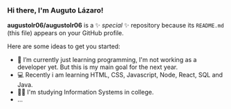 ### Hi there, I'm Auguto Lázaro!

<!-- Só para lembrar que aqui eu também posso adicionar comentários para esconder algins textos. -->
**augustolr06/augustolr06** is a ✨ _special_ ✨ repository because its `README.md` (this file) appears on your GitHub profile.

Here are some ideas to get you started:

- 🌱 I’m currently just learning programming, I'm not working as a developer yet. But this is my main goal for the next year.
- 💻 Recently i am learning HTML, CSS, Javascript, Node, React, SQL and Java.
- 👨‍🎓 I'm studying Information Systems in college. 
- ...
<!-- - 📫 How to reach me: -->

